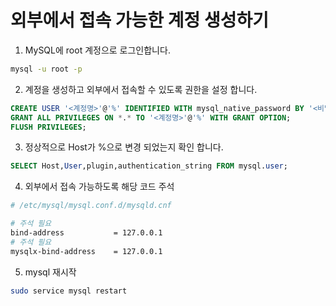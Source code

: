 # 외부에서 접속 가능한 계정 생성하기

1. MySQL에 root 계정으로 로그인합니다.
```bash
mysql -u root -p
```

2. 계정을 생성하고 외부에서 접속할 수 있도록 권한을 설정 합니다.
```sql
CREATE USER '<계정명>'@'%' IDENTIFIED WITH mysql_native_password BY '<비밀번혼>';
GRANT ALL PRIVILEGES ON *.* TO '<계정명>'@'%' WITH GRANT OPTION;
FLUSH PRIVILEGES;
```

3. 정상적으로 Host가 %으로 변경 되었는지 확인 합니다.
```sql
SELECT Host,User,plugin,authentication_string FROM mysql.user;
```

4. 외부에서 접속 가능하도록 해당 코드 주석
```bash
# /etc/mysql/mysql.conf.d/mysqld.cnf

# 주석 필요
bind-address           = 127.0.0.1
# 주석 필요
mysqlx-bind-address    = 127.0.0.1
```

5. mysql 재시작
```bash
sudo service mysql restart
```